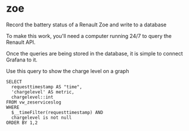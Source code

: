 # zoe
Record the battery status of a Renault Zoe and write to a database

To make this work, you'll need a computer running 24/7 to query the Renault API.

Once the queries are being stored in the database, it is simple to connect Grafana to it.

Use this query to show the charge level on a graph

```
SELECT
  requesttimestamp AS "time",
  'chargelevel' AS metric,
  chargelevel::int
FROM vw_zeserviceslog
WHERE
  $__timeFilter(requesttimestamp) AND
  chargelevel is not null
ORDER BY 1,2
```

